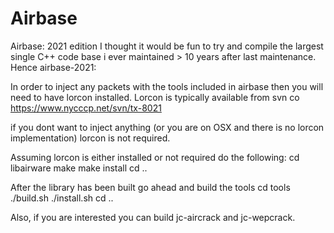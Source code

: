 # Airbase
Airbase: 2021 edition
I thought it would be fun to try and compile the largest single C++ code base i ever maintained > 10 years after last maintenance. Hence airbase-2021:


In order to inject any packets with the tools included in airbase then 
you will need to have lorcon installed. Lorcon is typically available from
svn co https://www.nycccp.net/svn/tx-8021

if you dont want to inject anything (or you are on OSX and there is no 
lorcon implementation) lorcon is not required.

Assuming lorcon is either installed or not required do the following:
cd libairware
make
make install
cd ..

After the library has been built go ahead and build the tools
cd tools
./build.sh
./install.sh
cd ..

Also, if you are interested you can build jc-aircrack and jc-wepcrack.

